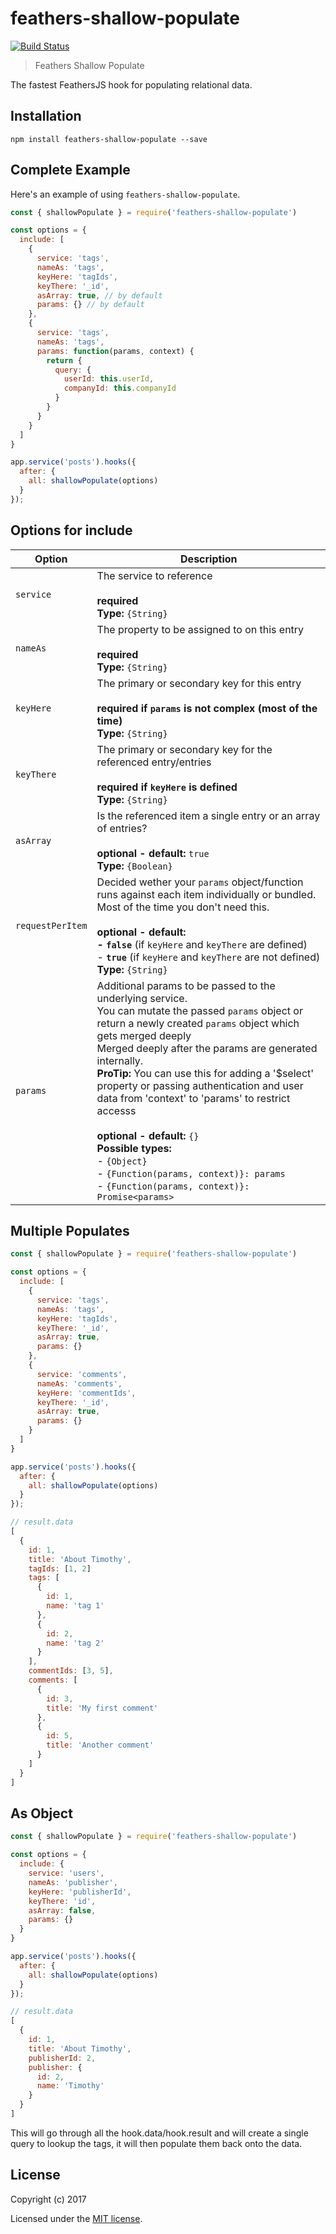 # feathers-shallow-populate

[![Build Status](https://travis-ci.org/Mattchewone/feathers-shallow-populate.png?branch=master)](https://travis-ci.org/Mattchewone/feathers-shallow-populate)
<!-- [![Dependency Status](https://img.shields.io/david/feathers-plus/feathers-mocha-utils.svg?style=flat-square)](https://david-dm.org/feathers-plus/feathers-mocha-utils)
[![Download Status](https://img.shields.io/npm/dm/feathers-mocha-utils.svg?style=flat-square)](https://www.npmjs.com/package/feathers-mocha-utils) -->

> Feathers Shallow Populate

The fastest FeathersJS hook for populating relational data.

## Installation

```
npm install feathers-shallow-populate --save
```

## Complete Example

Here's an example of using `feathers-shallow-populate`.

```js
const { shallowPopulate } = require('feathers-shallow-populate')

const options = {
  include: [
    {
      service: 'tags',
      nameAs: 'tags',
      keyHere: 'tagIds',
      keyThere: '_id',
      asArray: true, // by default
      params: {} // by default
    },
    {
      service: 'tags',
      nameAs: 'tags',
      params: function(params, context) {
        return { 
          query: { 
            userId: this.userId,
            companyId: this.companyId
          } 
        }
      }
    }
  ]
}

app.service('posts').hooks({
  after: {
    all: shallowPopulate(options)
  }
});
```

## Options for include

| **Option** | **Description** |
|------------|-----------------|
| `service`  | The service to reference<br><br>**required**<br>**Type:** `{String}` |
| `nameAs`   | The property to be assigned to on this entry<br><br>**required**<br>**Type:** `{String}` |
| `keyHere`  | The primary or secondary key for this entry<br><br>**required if `params` is not complex (most of the time)**<br>**Type:** `{String}` |
| `keyThere` | The primary or secondary key for the referenced entry/entries<br><br>**required if `keyHere` is defined**<br>**Type:** `{String}` |
| `asArray`  | Is the referenced item a single entry or an array of entries?<br><br>**optional - default:** `true`<br>**Type:** `{Boolean}`
| `requestPerItem` | Decided wether your `params` object/function runs against each item individually or bundled. Most of the time you don't need this.<br><br>**optional - default:<br>- `false`** (if `keyHere` and `keyThere` are defined)<br>- **`true`** (if `keyHere` and `keyThere` are not defined)<br>**Type:** `{String}`
| `params`   | Additional params to be passed to the underlying service.<br>You can mutate the passed `params` object or return a newly created `params` object which gets merged deeply <br>Merged deeply after the params are generated internally.<br><quote>**ProTip:** You can use this for adding a '$select' property or passing authentication and user data from 'context' to 'params' to restrict accesss</quote><br><br>**optional - default:** `{}`<br>**Possible types:**<br>- `{Object}`<br>- `{Function(params, context)}: params`<br>- `{Function(params, context)}: Promise<params>` |

## Multiple Populates
```js
const { shallowPopulate } = require('feathers-shallow-populate')

const options = {
  include: [
    {
      service: 'tags',
      nameAs: 'tags',
      keyHere: 'tagIds',
      keyThere: '_id',
      asArray: true,
      params: {}
    },
    {
      service: 'comments',
      nameAs: 'comments',
      keyHere: 'commentIds',
      keyThere: '_id',
      asArray: true,
      params: {}
    }
  ]
}

app.service('posts').hooks({
  after: {
    all: shallowPopulate(options)
  }
});

// result.data
[
  {
    id: 1,
    title: 'About Timothy',
    tagIds: [1, 2]
    tags: [
      {
        id: 1,
        name: 'tag 1'
      },
      {
        id: 2,
        name: 'tag 2'
      }
    ],
    commentIds: [3, 5],
    comments: [
      {
        id: 3,
        title: 'My first comment'
      },
      {
        id: 5,
        title: 'Another comment'
      }
    ]
  }
]
```

## As Object
```js
const { shallowPopulate } = require('feathers-shallow-populate')

const options = {
  include: {
    service: 'users',
    nameAs: 'publisher',
    keyHere: 'publisherId',
    keyThere: 'id',
    asArray: false,
    params: {}
  }
}

app.service('posts').hooks({
  after: {
    all: shallowPopulate(options)
  }
});

// result.data
[
  {
    id: 1,
    title: 'About Timothy',
    publisherId: 2,
    publisher: {
      id: 2,
      name: 'Timothy'
    }
  }
]
```

This will go through all the hook.data/hook.result and will create a single query to lookup the tags, it will then populate them back onto the data.

## License

Copyright (c) 2017

Licensed under the [MIT license](LICENSE).
